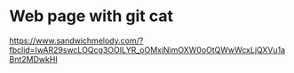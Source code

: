 # Web page with git cat
https://www.sandwichmelody.com/?fbclid=IwAR29swcLOQcg3OOILYR_oOMxiNimOXW0oOtQWwWcxLjQXVu1aBnt2MDwkHI
